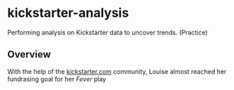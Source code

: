 # kickstarter-analysis
Performing analysis on Kickstarter data to uncover trends. (Practice)
## Overview
With the help of the [kickstarter.com](https://www.kickstarter.com/) community, Louise almost reached her fundrasing goal for her *Fever* play
